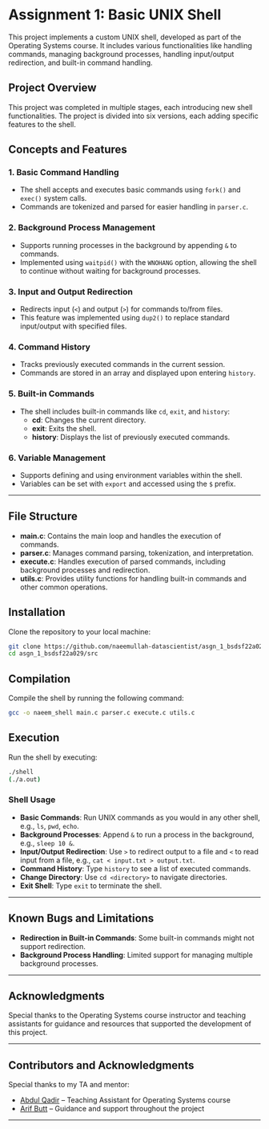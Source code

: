 # Assignment 1: Basic UNIX Shell

This project implements a custom UNIX shell, developed as part of the Operating Systems course. It includes various functionalities like handling commands, managing background processes, handling input/output redirection, and built-in command handling. 

## Project Overview

This project was completed in multiple stages, each introducing new shell functionalities. The project is divided into six versions, each adding specific features to the shell. 

## Concepts and Features

### 1. Basic Command Handling
   - The shell accepts and executes basic commands using `fork()` and `exec()` system calls.
   - Commands are tokenized and parsed for easier handling in `parser.c`.

### 2. Background Process Management
   - Supports running processes in the background by appending `&` to commands.
   - Implemented using `waitpid()` with the `WNOHANG` option, allowing the shell to continue without waiting for background processes.

### 3. Input and Output Redirection
   - Redirects input (`<`) and output (`>`) for commands to/from files.
   - This feature was implemented using `dup2()` to replace standard input/output with specified files.

### 4. Command History
   - Tracks previously executed commands in the current session.
   - Commands are stored in an array and displayed upon entering `history`.

### 5. Built-in Commands
   - The shell includes built-in commands like `cd`, `exit`, and `history`:
     - **cd**: Changes the current directory.
     - **exit**: Exits the shell.
     - **history**: Displays the list of previously executed commands.

### 6. Variable Management
   - Supports defining and using environment variables within the shell.
   - Variables can be set with `export` and accessed using the `$` prefix.

---

## File Structure

- **main.c**: Contains the main loop and handles the execution of commands.
- **parser.c**: Manages command parsing, tokenization, and interpretation.
- **execute.c**: Handles execution of parsed commands, including background processes and redirection.
- **utils.c**: Provides utility functions for handling built-in commands and other common operations.

## Installation

Clone the repository to your local machine:

```bash
git clone https://github.com/naeemullah-datascientist/asgn_1_bsdsf22a029.git
cd asgn_1_bsdsf22a029/src
```

## Compilation

Compile the shell by running the following command:

```bash
gcc -o naeem_shell main.c parser.c execute.c utils.c
```

## Execution

Run the shell by executing:

```bash
./shell
(./a.out)
```

### Shell Usage

- **Basic Commands**: Run UNIX commands as you would in any other shell, e.g., `ls`, `pwd`, `echo`.
- **Background Processes**: Append `&` to run a process in the background, e.g., `sleep 10 &`.
- **Input/Output Redirection**: Use `>` to redirect output to a file and `<` to read input from a file, e.g., `cat < input.txt > output.txt`.
- **Command History**: Type `history` to see a list of executed commands.
- **Change Directory**: Use `cd <directory>` to navigate directories.
- **Exit Shell**: Type `exit` to terminate the shell.

---

## Known Bugs and Limitations

- **Redirection in Built-in Commands**: Some built-in commands might not support redirection.
- **Background Process Handling**: Limited support for managing multiple background processes.

---

## Acknowledgments

Special thanks to the Operating Systems course instructor and teaching assistants for guidance and resources that supported the development of this project.

--- 
## Contributors and Acknowledgments

Special thanks to my TA and mentor:

- [Abdul Qadir](https://github.com/AbdulQadir4) – Teaching Assistant for Operating Systems course
- [Arif Butt](https://github.com/arifbutt) – Guidance and support throughout the project
---
